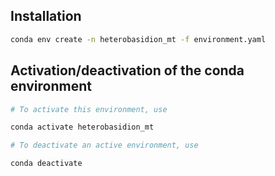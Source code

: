 ## Installation

```bash
conda env create -n heterobasidion_mt -f environment.yaml
```

## Activation/deactivation of the conda environment

```bash
# To activate this environment, use

conda activate heterobasidion_mt

# To deactivate an active environment, use

conda deactivate
```
